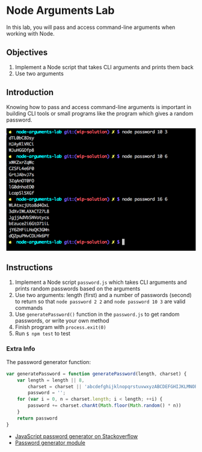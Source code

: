 # Node Arguments Lab

In this lab, you will pass and access command-line arguments when working with Node.

## Objectives

1. Implement a Node script that takes CLI arguments and prints them back
1. Use two arguments

## Introduction

Knowing how to pass and access command-line arguments is important in building CLI tools or small programs like the program which gives a random password.

![](password.png)

## Instructions

1. Implement a Node script `password.js` which takes CLI arguments and prints random passwords based on the arguments
1. Use two arguments: length (first) and a number of passwords (second) to return so that `node password 2 2` and `node password 10 3` are valid commands
2. Use `generatePassword()` function in the `password.js` to get random passwords, or write your own method
3. Finish program with `process.exit(0)`
1. Run `$ npm test` to test


### Extra Info

The password generator function:

```js
var generatePassword = function generatePassword(length, charset) {
    var length = length || 8,
        charset = charset || 'abcdefghijklnopqrstuvwxyzABCDEFGHIJKLMNOPQRSTUVWXYZ0123456789',
        password = '';
    for (var i = 0, n = charset.length; i < length; ++i) {
        password += charset.charAt(Math.floor(Math.random() * n))
    }
    return password
}
```

* [JavaScript password generator on Stackoverflow](http://stackoverflow.com/questions/1497481/javascript-password-generator)
* [Password generator module](https://github.com/bermi/password-generator)

